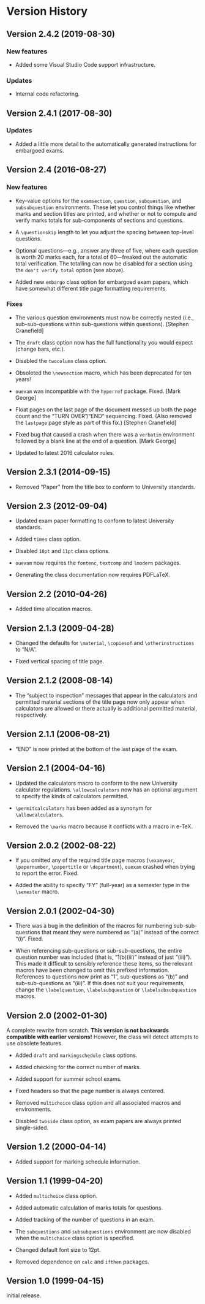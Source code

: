 # Version History

## Version 2.4.2 (2019-08-30)

### New features

* Added some Visual Studio Code support infrastructure.

### Updates

* Internal code refactoring.

## Version 2.4.1 (2017-08-30)

### Updates

* Added a little more detail to the automatically generated instructions for
  embargoed exams.

## Version 2.4 (2016-08-27)

### New features

* Key-value options for the `examsection`, `question`, `subquestion`, and 
  `subsubquestion` environments. These let you control things like whether
  marks and section titles are printed, and whether or not to compute and
  verify marks totals for sub-components of sections and questions.

* A `\questionskip` length to let you adjust the spacing between top-level
  questions.

* Optional questions—e.g., answer any three of five, where each question is
  worth 20 marks each, for a total of 60—freaked out the automatic total
  verification. The totalling can now be disabled for a section using the
  `don't verify total` option (see above).

* Added new `embargo` class option for embargoed exam papers, which have
  somewhat different title page formatting requirements.

### Fixes

* The various question environments must now be correctly nested (i.e.,
  sub-sub-questions within sub-questions within questions). [Stephen Cranefield]

* The `draft` class option now has the full functionality you would expect
  (change bars, etc.).

* Disabled the `twocolumn` class option.

* Obsoleted the `\newsection` macro, which has been deprecated for ten years!

* `ouexam` was incompatible with the `hyperref` package. Fixed. [Mark George]

* Float pages on the last page of the document messed up both the page count
  and the “TURN OVER”/“END” sequencing. Fixed. (Also removed the `lastpage`
  page style as part of this fix.) [Stephen Cranefield]

* Fixed bug that caused a crash when there was a `verbatim` environment
  followed by a blank line at the end of a question. [Mark George]

* Updated to latest 2016 calculator rules.

## Version 2.3.1 (2014-09-15)

* Removed “Paper” from the title box to conform to University standards.

## Version 2.3 (2012-09-04)

* Updated exam paper formatting to conform to latest University standards.

* Added `times` class option.

* Disabled `10pt` and `11pt` class options.

* `ouexam` now requires the `fontenc`, `textcomp` and `lmodern` packages.

* Generating the class documentation now requires PDFLaTeX.

## Version 2.2 (2010-04-26)

* Added time allocation macros.

## Version 2.1.3 (2009-04-28)

* Changed the defaults for `\material`, `\copiesof` and `\otherinstructions` to
  “N/A”.

* Fixed vertical spacing of title page.

## Version 2.1.2 (2008-08-14)

* The “subject to inspection” messages that appear in the calculators and
  permitted material sections of the title page now only appear when
  calculators are allowed or there actually is additional permitted
  material, respectively.

## Version 2.1.1 (2006-08-21)

* “END” is now printed at the bottom of the last page of the exam.

## Version 2.1 (2004-04-16)

* Updated the calculators macro to conform to the new University calculator
  regulations. `\allowcalculators` now has an optional argument to specify
  the kinds of calculators permitted.

* `\permitcalculators` has been added as a synonym for `\allowcalculators`.

* Removed the `\marks` macro because it conflicts with a macro in e-TeX.

## Version 2.0.2 (2002-08-22)

* If you omitted any of the required title page macros (`\examyear`,
  `\papernumber`, `\papertitle` or `\department`), `ouexam` crashed when trying
  to report the error. Fixed.

* Added the ability to specify “FY” (full-year) as a semester type in the
  `\semester` macro.

## Version 2.0.1 (2002-04-30)

* There was a bug in the definition of the macros for numbering
  sub-sub-questions that meant they were numbered as “(a)” instead of the
  correct “(i)”. Fixed.

* When referencing sub-questions or sub-sub-questions, the entire question
  number was included (that is, “1(b)(iii)” instead of just “(iii)”). This
  made it difficult to sensibly reference these items, so the relevant
  macros have been changed to omit this prefixed information. References to
  questions now print as “1”, sub-questions as “(b)” and sub-sub-questions
  as “(iii)”. If this does not suit your requirements, change the
  `\labelquestion`, `\labelsubquestion` or `\labelsubsubquestion` macros.

## Version 2.0 (2002-01-30)

A complete rewrite from scratch. **This version is not backwards compatible
with earlier versions!** However, the class will detect attempts to use
obsolete features.

* Added `draft` and `markingschedule` class options.

* Added checking for the correct number of marks.

* Added support for summer school exams.

* Fixed headers so that the page number is always centered.

* Removed `multichoice` class option and all associated macros and environments.

* Disabled `twoside` class option, as exam papers are always printed
  single-sided.

## Version 1.2 (2000-04-14)

* Added support for marking schedule information.

## Version 1.1 (1999-04-20)

* Added `multichoice` class option.

* Added automatic calculation of marks totals for questions.

* Added tracking of the number of questions in an exam.

* The `subquestions` and `subsubquestions` environment are now disabled when
  the `multichoice` class option is specified.

* Changed default font size to 12pt.

* Removed dependence on `calc` and `ifthen` packages.

## Version 1.0 (1999-04-15)

Initial release.
